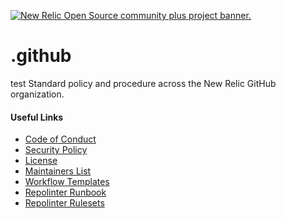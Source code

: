 <a href="https://opensource.newrelic.com/oss-category/#community-plus"><picture><source media="(prefers-color-scheme: dark)" srcset="https://github.com/newrelic/opensource-website/raw/main/src/images/categories/dark/Community_Plus.png"><source media="(prefers-color-scheme: light)" srcset="https://github.com/newrelic/opensource-website/raw/main/src/images/categories/Community_Plus.png"><img alt="New Relic Open Source community plus project banner." src="https://github.com/newrelic/opensource-website/raw/main/src/images/categories/Community_Plus.png"></picture></a>

# .github
test
Standard policy and procedure across the New Relic GitHub organization.

#### Useful Links
 * [Code of Conduct](./CODE_OF_CONDUCT.md)
 * [Security Policy](./SECURITY.md)
 * [License](./LICENSE)
 * [Maintainers List](./MAINTAINERS.md)
 * [Workflow Templates](./workflow-templates)
 * [Repolinter Runbook](./docs/repolinter/repolinter-runbook.md)
 * [Repolinter Rulesets](./repolinter-rulesets)
